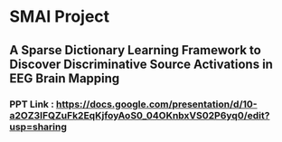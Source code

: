 # SMAI Project
## A Sparse Dictionary Learning Framework to Discover Discriminative Source Activations in EEG Brain Mapping

### PPT Link : https://docs.google.com/presentation/d/10-a2OZ3IFQZuFk2EqKjfoyAoS0_04OKnbxVS02P6yq0/edit?usp=sharing
